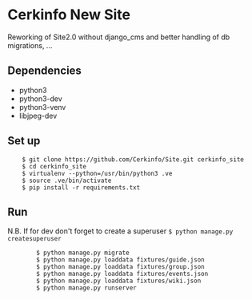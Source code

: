 # Cerkinfo New Site

Reworking of Site2.0 without django_cms and better handling of db migrations, ...

## Dependencies
- python3
- python3-dev
- python3-venv
- libjpeg-dev

## Set up
```
	$ git clone https://github.com/Cerkinfo/Site.git cerkinfo_site
	$ cd cerkinfo_site
	$ virtualenv --python=/usr/bin/python3 .ve
	$ source .ve/bin/activate
	$ pip install -r requirements.txt
```
## Run

N.B. If for dev don't forget to create a superuser `$ python manage.py createsuperuser`

```
        $ python manage.py migrate
        $ python manage.py loaddata fixtures/guide.json
        $ python manage.py loaddata fixtures/group.json
        $ python manage.py loaddata fixtures/events.json
        $ python manage.py loaddata fixtures/wiki.json
        $ python manage.py runserver
```
